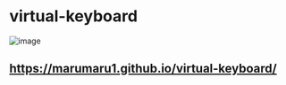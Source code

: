 # virtual-keyboard
![image](https://user-images.githubusercontent.com/101468567/167311637-c7671b13-be19-42e3-8395-e7f880a29db1.png)
## https://marumaru1.github.io/virtual-keyboard/
